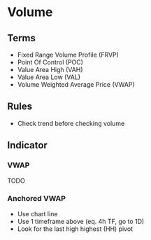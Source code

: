 # Volume

## Terms

- Fixed Range Volume Profile (FRVP)
- Point Of Control (POC)
- Value Area High (VAH)
- Value Area Low (VAL)
- Volume Weighted Average Price (VWAP)

## Rules

- Check trend before checking volume

## Indicator

### VWAP

TODO

<!--
Liquidity Zone
Interest Zone
Benchmark
Used for reference
Target Execution
Used in trend
Return to average
2 toques
-->

### Anchored VWAP

- Use chart line
- Use 1 timeframe above (eq. 4h TF, go to 1D)
- Look for the last high highest (HH) pivot
